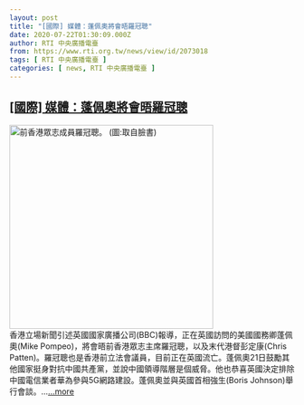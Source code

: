 ```yaml
---
layout: post
title: "[國際] 媒體：蓬佩奧將會晤羅冠聰"
date: 2020-07-22T01:30:09.000Z
author: RTI 中央廣播電臺
from: https://www.rti.org.tw/news/view/id/2073018
tags: [ RTI 中央廣播電臺 ]
categories: [ news, RTI 中央廣播電臺 ]
---
```

<!--1595381409000-->
[[國際] 媒體：蓬佩奧將會晤羅冠聰](https://www.rti.org.tw/news/view/id/2073018)
------

<div>
<img src="https://static.rti.org.tw/assets/thumbnails/2020/07/09/08f8ba49709ff5ad7be208e3c3dfd9a2.jpg" width="360" alt="前香港眾志成員羅冠聰。 (圖:取自臉書)" title="前香港眾志成員羅冠聰。 (圖:取自臉書)"><br>香港立場新聞引述英國國家廣播公司(BBC)報導，正在英國訪問的美國國務卿蓬佩奧(Mike Pompeo)，將會晤前香港眾志主席羅冠聰，以及末代港督彭定康(Chris Patten)。羅冠聰也是香港前立法會議員，目前正在英國流亡。蓬佩奧21日鼓勵其他國家挺身對抗中國共產黨，並說中國領導階層是個威脅。他也恭喜英國決定排除中國電信業者華為參與5G網路建設。蓬佩奧並與英國首相強生(Boris Johnson)舉行會談。...<a target="_blank" href="https://www.rti.org.tw/news/view/id/2073018">...more</a>
</div>

